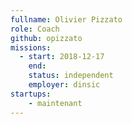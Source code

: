 ```yaml
---
fullname: Olivier Pizzato
role: Coach
github: opizzato
missions:
  - start: 2018-12-17
    end:
    status: independent
    employer: dinsic
startups:
    - maintenant
---
```

